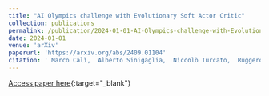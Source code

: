 ```yaml
---
title: "AI Olympics challenge with Evolutionary Soft Actor Critic"
collection: publications
permalink: /publication/2024-01-01-AI-Olympics-challenge-with-Evolutionary-Soft-Actor-Critic
date: 2024-01-01
venue: 'arXiv'
paperurl: 'https://arxiv.org/abs/2409.01104'
citation: ' Marco Calì,  Alberto Sinigaglia,  Niccolò Turcato,  Ruggero Carli,  Gian Susto, &quot;AI Olympics challenge with Evolutionary Soft Actor Critic.&quot; arXiv, 2024.'
---
```

[Access paper here](https://arxiv.org/abs/2409.01104){:target="_blank"}
